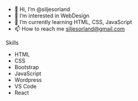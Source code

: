 - 👋 Hi, I’m @siljesorland
- 👀 I’m interested in WebDesign
- 🌱 I’m currently learning HTML, CSS, JavaScript
- 📫 How to reach me siljesorland@gmail.com

Skills
- HTML
- CSS
- Bootstrap
- JavaScript
- Wordpress
- VS Code
-  React

<!---
siljesorland/siljesorland is a ✨ special ✨ repository because its `README.md` (this file) appears on your GitHub profile.
You can click the Preview link to take a look at your changes.
--->
